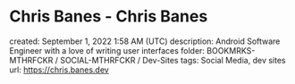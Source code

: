 # Chris Banes - Chris Banes

created: September 1, 2022 1:58 AM (UTC)
description: Android Software Engineer with a love of writing user interfaces
folder: BOOKMRKS-MTHRFCKR / SOCIAL-MTHRFCKR / Dev-Sites
tags: Social Media, dev sites
url: https://chris.banes.dev